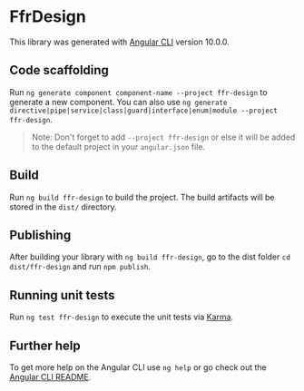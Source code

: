 # FfrDesign

This library was generated with [Angular CLI](https://github.com/angular/angular-cli) version 10.0.0.

## Code scaffolding

Run `ng generate component component-name --project ffr-design` to generate a new component. You can also use `ng generate directive|pipe|service|class|guard|interface|enum|module --project ffr-design`.
> Note: Don't forget to add `--project ffr-design` or else it will be added to the default project in your `angular.json` file. 

## Build

Run `ng build ffr-design` to build the project. The build artifacts will be stored in the `dist/` directory.

## Publishing

After building your library with `ng build ffr-design`, go to the dist folder `cd dist/ffr-design` and run `npm publish`.

## Running unit tests

Run `ng test ffr-design` to execute the unit tests via [Karma](https://karma-runner.github.io).

## Further help

To get more help on the Angular CLI use `ng help` or go check out the [Angular CLI README](https://github.com/angular/angular-cli/blob/master/README.md).
